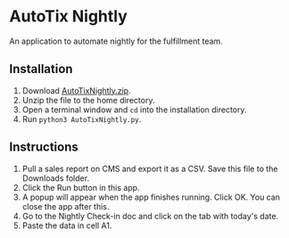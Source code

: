 # AutoTix Nightly
An application to automate nightly for the fulfillment team.

## Installation
1. Download [AutoTixNightly.zip](https://github.com/rzhao28/autotix/blob/master/nightly/AutoTixNightly.zip).
2. Unzip the file to the home directory.
3. Open a terminal window and `cd` into the installation directory.
4. Run `python3 AutoTixNightly.py`.

## Instructions
1. Pull a sales report on CMS and export it as a CSV. Save this file to the Downloads folder.
2. Click the Run button in this app.
3. A popup will appear when the app finishes running. Click OK. You can close the app
after this.
4. Go to the Nightly Check-in doc and click on the tab with today's date.
5. Paste the data in cell A1.